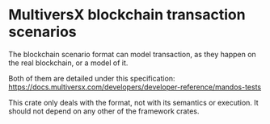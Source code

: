 # MultiversX blockchain transaction scenarios

The blockchain scenario format can model transaction, as they happen on the real blockchain, or a model of it.

Both of them are detailed under this specification: https://docs.multiversx.com/developers/developer-reference/mandos-tests

This crate only deals with the format, not with its semantics or execution. It should not depend on any other of the framework crates.
